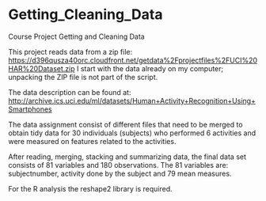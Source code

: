 # Getting_Cleaning_Data
Course Project Getting and Cleaning Data

This project reads data from a zip file: https://d396qusza40orc.cloudfront.net/getdata%2Fprojectfiles%2FUCI%20HAR%20Dataset.zip
I start with the data already on my computer; unpacking the ZIP file is not part of the script.

The data description can be found at: http://archive.ics.uci.edu/ml/datasets/Human+Activity+Recognition+Using+Smartphones

The data assignment consist of different files that need to be merged to obtain tidy data for 30 individuals (subjects) who performed 6 activities and were measured on features related to the activities. 

After reading, merging, stacking and summarizing data, the final data set consists of 81 variables and 180 observations. The 81 variables are: subjectnumber, activity done by the subject and 79 mean measures. 

For the R analysis the reshape2 library is required. 
